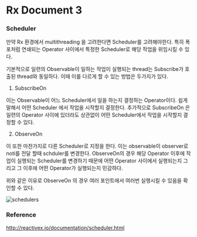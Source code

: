 # Rx Document 3

### Scheduler

만약 Rx 환경에서 multithreading 을 고려한다면 Scheduler를 고려해야한다. 특히 폭포처럼 연쇄되는 Operator 사이에서 특정한 Scheduler로 해당 작업을 위임시킬 수 있다.

기본적으로 일련의 Observable이 일하는 작업이 실행되는 thread는 Subscribe가 호출된 thread와 동일하다. 이때 이를 다르게 할 수 있는 방법은 두가지가 있다.

1. SubscribeOn

이는 Observable이 어느 Scheduler에서 일을 하는지 결정하는 Operator이다. 쉽게 말해서 어떤 Scheduler 에서 작업을 시작할지 결정한다. 추가적으로 SubscribeOn 은 일련의 Operator 사이에 있더라도 상관없이 어떤 Scheduler에서 작업을 시작할지 결정할 수 있다.

2. ObserveOn

이 또한 마찬가지로 다른 Scheduler로 지정을 한다. 이는 observable이 observer로 noti를 전달 할때 schduler를 변경한다. ObserveOn의 경우 해당 Operator 이후에 작업이 실행되는 Scheduler를 변경하기 때문에 어떤 Operator 사이에서 실행되는지 그리고 그 이후에 어떤 Operator가 실행되는지 민감하다.



위와 같은 이유로 ObserveOn 의 경우 여러 포인트에서 여러번 실행시킬 수 있음을 확인할 수 있다.

![schedulers](http://reactivex.io/documentation/operators/images/schedulers.png)



### Reference

http://reactivex.io/documentation/scheduler.html

